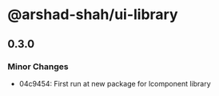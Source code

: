# @arshad-shah/ui-library

## 0.3.0

### Minor Changes

- 04c9454: First run at new package for lcomponent library
